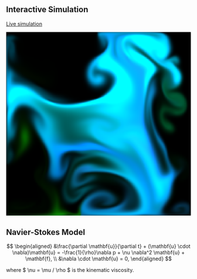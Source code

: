 ## Interactive Simulation

[Live simulation](https://nasser-mohammed.github.io/simulations/programs/Navier-Stokes/index.html)

[![Simulation Preview](fluidImg.png)](https://nasser-mohammed.github.io/simulations/programs/Navier-Stokes/index.html)

## Navier-Stokes Model

$$
\begin{aligned}
&\frac{\partial \mathbf{u}}{\partial t} + (\mathbf{u} \cdot \nabla)\mathbf{u} = -\frac{1}{\rho}\nabla p + \nu \nabla^2 \mathbf{u} + \mathbf{f}, \\
&\nabla \cdot \mathbf{u} = 0,
\end{aligned}
$$

where $ \nu = \mu / \rho $ is the kinematic viscosity.
